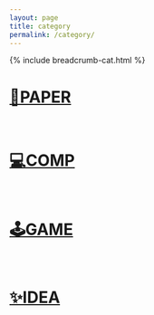 ```yaml
---
layout: page
title: category
permalink: /category/
---
```

{% include breadcrumb-cat.html %}
<h1><a href="/paper/">📄PAPER</a></h1>
<br>
<h1><a href="/comp/">💻COMP</a></h1>
<br>
<h1><a href="/game/">🕹️GAME</a></h1>
<br>
<h1><a href="/idea/">✨IDEA</a></h1>
<!--<h1> <a href="/instar/">🌺GRAPHIC</a></h1>-->